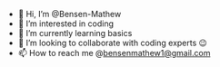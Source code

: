 - 👋 Hi, I’m @Bensen-Mathew
- 👀 I’m interested in coding
- 🌱 I’m currently learning basics
- 💞️ I’m looking to collaborate with coding experts 😉
- 📫 How to reach me @bensenmathew1@gmail.com

<!---
Bensen-Mathew/Bensen-Mathew is a ✨ special ✨ repository because its `README.md` (this file) appears on your GitHub profile.
You can click the Preview link to take a look at your changes.
--->
